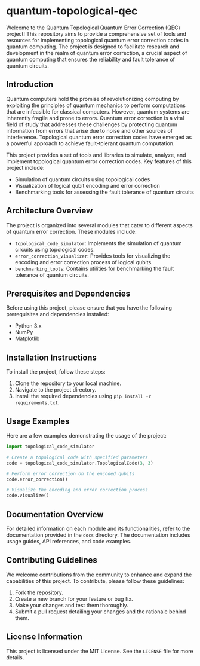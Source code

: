 # quantum-topological-qec

Welcome to the Quantum Topological Quantum Error Correction (QEC) project! This repository aims to provide a comprehensive set of tools and resources for implementing topological quantum error correction codes in quantum computing. The project is designed to facilitate research and development in the realm of quantum error correction, a crucial aspect of quantum computing that ensures the reliability and fault tolerance of quantum circuits.

## Introduction

Quantum computers hold the promise of revolutionizing computing by exploiting the principles of quantum mechanics to perform computations that are infeasible for classical computers. However, quantum systems are inherently fragile and prone to errors. Quantum error correction is a vital field of study that addresses these challenges by protecting quantum information from errors that arise due to noise and other sources of interference. Topological quantum error correction codes have emerged as a powerful approach to achieve fault-tolerant quantum computation.

This project provides a set of tools and libraries to simulate, analyze, and implement topological quantum error correction codes. Key features of this project include:

- Simulation of quantum circuits using topological codes
- Visualization of logical qubit encoding and error correction
- Benchmarking tools for assessing the fault tolerance of quantum circuits

## Architecture Overview

The project is organized into several modules that cater to different aspects of quantum error correction. These modules include:

- `topological_code_simulator`: Implements the simulation of quantum circuits using topological codes.
- `error_correction_visualizer`: Provides tools for visualizing the encoding and error correction process of logical qubits.
- `benchmarking_tools`: Contains utilities for benchmarking the fault tolerance of quantum circuits.

## Prerequisites and Dependencies

Before using this project, please ensure that you have the following prerequisites and dependencies installed:

- Python 3.x
- NumPy
- Matplotlib

## Installation Instructions

To install the project, follow these steps:

1. Clone the repository to your local machine.
2. Navigate to the project directory.
3. Install the required dependencies using `pip install -r requirements.txt`.

## Usage Examples

Here are a few examples demonstrating the usage of the project:

```python
import topological_code_simulator

# Create a topological code with specified parameters
code = topological_code_simulator.TopologicalCode(3, 3)

# Perform error correction on the encoded qubits
code.error_correction()

# Visualize the encoding and error correction process
code.visualize()
```

## Documentation Overview

For detailed information on each module and its functionalities, refer to the documentation provided in the `docs` directory. The documentation includes usage guides, API references, and code examples.

## Contributing Guidelines

We welcome contributions from the community to enhance and expand the capabilities of this project. To contribute, please follow these guidelines:

1. Fork the repository.
2. Create a new branch for your feature or bug fix.
3. Make your changes and test them thoroughly.
4. Submit a pull request detailing your changes and the rationale behind them.

## License Information

This project is licensed under the MIT License. See the `LICENSE` file for more details.